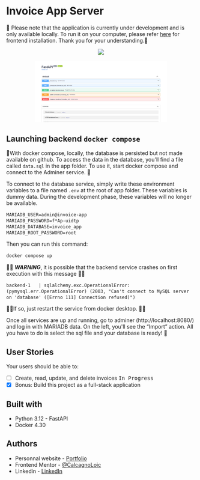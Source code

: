 # Invoice App Server

🚧 Please note that the application is currently under development and is only available locally. To run it on your computer, please refer [here](https://github.com/CalcagnoLoic/invoice-app-web?tab=readme-ov-file#launching-frontend-server) for frontend installation. Thank you for your understanding.🚧

<p align="center">
  <a href="https://skillicons.dev">
    <img src="https://skillicons.dev/icons?i=python,fastapi,docker" />
  </a>
</p>

<p align="center">
  <img src="img/readme.png" width="70%">
</p>

## Launching backend  `docker compose`

🛑With docker compose, locally, the database is persisted but not made available on github. To access the data in the database, you'll find a file called `data.sql` in the app folder. To use it, start docker compose and connect to the Adminer service. 🛑

To connect to the database service, simply write these environment variables to a file named `.env` at the root of app folder. These variables is dummy data. During the development phase, these variables will no longer be available.

```
MARIADB_USER=admin@invoice-app
MARIADB_PASSWORD=f*Ap-uidtp
MARIADB_DATABASE=invoice_app
MARIADB_ROOT_PASSWORD=root
```

Then you can run this command:

```cmd
docker compose up
```

️👨‍🔧️ ***WARNING***, it is possible that the backend service crashes on first execution with this message 👨‍🔧

```
️backend-1   | sqlalchemy.exc.OperationalError: (pymysql.err.OperationalError) (2003, "Can't connect to MySQL server on 'database' ([Errno 111] Connection refused)")
```

👨‍🔧If so, just restart the service from docker desktop. 👨‍🔧

Once all services are up and running, go to adminer (http://localhost:8080/) and log in with MARIADB data. On the left, you'll see the “Import” action. All you have to do is select the sql file and your database is ready! 🥳 

## User Stories

Your users should be able to:

- [ ] Create, read, update, and delete invoices <kbd>In Progress</kbd>
- [x] Bonus: Build this project as a full-stack application

## Built with

- Python 3.12 - FastAPI
- Docker 4.30

## Authors

- Personnal website - [Portfolio](https://calcagno-loic.netlify.app/)
- Frontend Mentor - [@CalcagnoLoic](https://www.frontendmentor.io/profile/CalcagnoLoic)
- Linkedin - [LinkedIn](https://www.linkedin.com/in/loic-calcagno/)